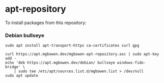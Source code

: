 # apt-repository

To install packages from this repository:

### Debian bullseye

```
sudo apt install apt-transport-https ca-certificates curl gpg

curl https://apt.mgbowen.dev/mgbowen-apt-repository.asc | sudo apt-key add -
echo 'deb https://apt.mgbowen.dev/debian/ bullseye windows-fido-bridge' \
    | sudo tee /etc/apt/sources.list.d/mgbowen.list > /dev/null
sudo apt update
```
